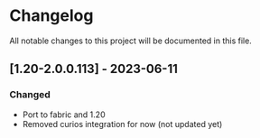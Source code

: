 # Changelog
All notable changes to this project will be documented in this file.

## [1.20-2.0.0.113] - 2023-06-11
### Changed
 - Port to fabric and 1.20
 - Removed curios integration for now (not updated yet)